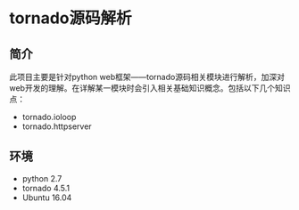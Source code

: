# tornado源码解析

## 简介
   此项目主要是针对python web框架——tornado源码相关模块进行解析，加深对web开发的理解。在详解某一模块时会引入相关基础知识概念。包括以下几个知识点：

* tornado.ioloop
* tornado.httpserver

## 环境
* python 2.7
* tornado 4.5.1
* Ubuntu 16.04